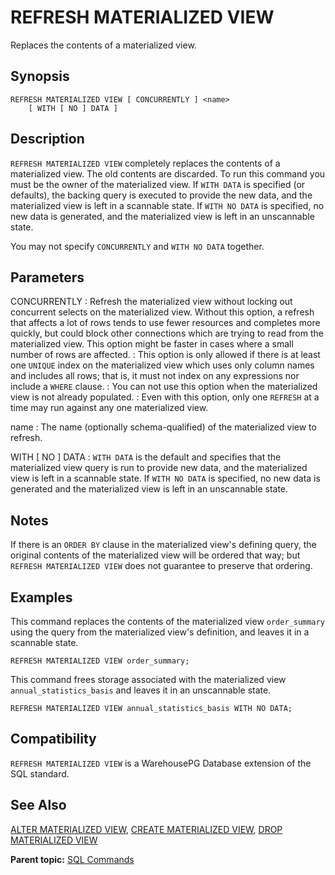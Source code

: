 # REFRESH MATERIALIZED VIEW 

Replaces the contents of a materialized view.

## <a id="section2"></a>Synopsis 

``` {#sql_command_synopsis}
REFRESH MATERIALIZED VIEW [ CONCURRENTLY ] <name>
    [ WITH [ NO ] DATA ]
```

## <a id="section3"></a>Description 

`REFRESH MATERIALIZED VIEW` completely replaces the contents of a materialized view. The old contents are discarded. To run this command you must be the owner of the materialized view. If `WITH DATA` is specified \(or defaults\), the backing query is executed to provide the new data, and the materialized view is left in a scannable state. If `WITH NO DATA` is specified, no new data is generated, and the materialized view is left in an unscannable state.

You may not specify `CONCURRENTLY` and `WITH NO DATA` together.

## <a id="section4"></a>Parameters 

CONCURRENTLY
:   Refresh the materialized view without locking out concurrent selects on the materialized view. Without this option, a refresh that affects a lot of rows tends to use fewer resources and completes more quickly, but could block other connections which are trying to read from the materialized view. This option might be faster in cases where a small number of rows are affected.
:   This option is only allowed if there is at least one `UNIQUE` index on the materialized view which uses only column names and includes all rows; that is, it must not index on any expressions nor include a `WHERE` clause.
:   You can not use this option when the materialized view is not already populated.
:   Even with this option, only one `REFRESH` at a time may run against any one materialized view.

name
:   The name \(optionally schema-qualified\) of the materialized view to refresh.

WITH \[ NO \] DATA
:   `WITH DATA` is the default and specifies that the materialized view query is run to provide new data, and the materialized view is left in a scannable state. If `WITH NO DATA` is specified, no new data is generated and the materialized view is left in an unscannable state.

## <a id="section5"></a>Notes 

If there is an `ORDER BY` clause in the materialized view's defining query, the original contents of the materialized view will be ordered that way; but `REFRESH MATERIALIZED VIEW` does not guarantee to preserve that ordering.


## <a id="section6"></a>Examples 

This command replaces the contents of the materialized view `order_summary` using the query from the materialized view's definition, and leaves it in a scannable state.

```
REFRESH MATERIALIZED VIEW order_summary;
```

This command frees storage associated with the materialized view `annual_statistics_basis` and leaves it in an unscannable state.

```
REFRESH MATERIALIZED VIEW annual_statistics_basis WITH NO DATA;
```

## <a id="section7"></a>Compatibility 

`REFRESH MATERIALIZED VIEW` is a WarehousePG Database extension of the SQL standard.

## <a id="section8"></a>See Also 

[ALTER MATERIALIZED VIEW](ALTER_MATERIALIZED_VIEW.html), [CREATE MATERIALIZED VIEW](CREATE_MATERIALIZED_VIEW.html), [DROP MATERIALIZED VIEW](DROP_MATERIALIZED_VIEW.html)

**Parent topic:** [SQL Commands](../sql_commands/sql_ref.html)

